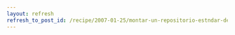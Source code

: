 ```yaml
---
layout: refresh
refresh_to_post_id: /recipe/2007-01-25/montar-un-repositorio-estndar-de-paquetes-debian.html
---
```

